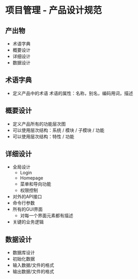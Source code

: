 # 项目管理 - 产品设计规范

## 产出物
- 术语字典
- 概要设计
- 详细设计
- 数据设计

## 术语字典
- 定义产品中的术语
  术语的属性：名称，别名，编码用词，描述

## 概要设计
- 定义产品所有的功能层次图
- 可以使用层次结构：系统 / 模块 / 子模块 / 功能
- 可以使用层次结构：特性 / 功能

## 详细设计
- 全局设计
  - Login
  - Homepage
  - 菜单和导向功能
  - 权限控制
- 对外的API接口
- 命令行参数
- 所有的GUI界面
  - 对每一个界面元素都有描述
- 关键的业务逻辑

## 数据设计
- 数据库设计
- 初始化数据
- 输入数据/文件的格式
- 输出数据/文件的格式
